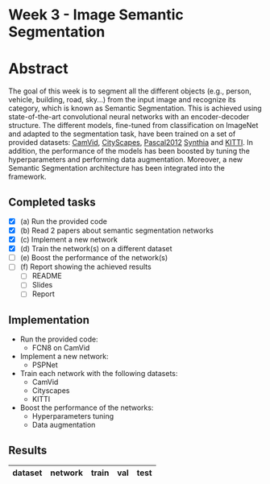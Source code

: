 
# Week 3 - Image Semantic Segmentation

# Abstract

The goal of this week is to segment all the different objects (e.g., person, vehicle, building, road, sky...) from the input image and recognize its category, which is known as Semantic Segmentation. This is achieved using state-of-the-art convolutional neural networks with an encoder-decoder structure. The different models, fine-tuned from classification on ImageNet and adapted to the segmentation task, have been trained on a set of provided datasets: [CamVid](http://mi.eng.cam.ac.uk/research/projects/VideoRec/CamVid/), [CityScapes](https://www.cityscapes-dataset.com/), [Pascal2012](http://host.robots.ox.ac.uk/pascal/VOC/voc2012/) [Synthia](http://synthia-dataset.net/download-2/) and [KITTI](http://www.cvlibs.net/datasets/kitti/). In addition, the performance of the models has been boosted by tuning the hyperparameters and performing data augmentation. Moreover, a new Semantic Segmentation architecture has been integrated into the framework.

## Completed tasks

- [x] (a) Run the provided code
- [x] (b) Read 2 papers about semantic segmentation networks
- [x] (c) Implement a new network
- [x] (d) Train the network(s) on a different dataset
- [ ] (e) Boost the performance of the network(s)
- [ ] (f) Report showing the achieved results
    - [ ] README
    - [ ] Slides
    - [ ] Report

## Implementation

- Run the provided code:
	- FCN8 on CamVid
- Implement a new network:
	- PSPNet
- Train each network with the following datasets:
	- CamVid
	- Cityscapes
	- KITTI
- Boost the performance of the networks:
	- Hyperparameters tuning
	- Data augmentation
	
## Results

| dataset | network | train   | val     | test    |
|---------|---------|---------|---------|---------|
